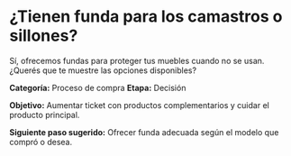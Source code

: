 # ¿Tienen funda para los camastros o sillones?

Sí, ofrecemos fundas para proteger tus muebles cuando no se usan. ¿Querés que te muestre las opciones disponibles?

**Categoría:** Proceso de compra
**Etapa:** Decisión

**Objetivo:** Aumentar ticket con productos complementarios y cuidar el producto principal.

**Siguiente paso sugerido:** Ofrecer funda adecuada según el modelo que compró o desea.

